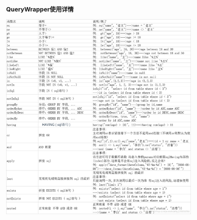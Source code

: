 ### QueryWrapper使用详情

![images](https://github.com/xiaolifeizei/accumulation/raw/master/images/QueryWrapper.png)
